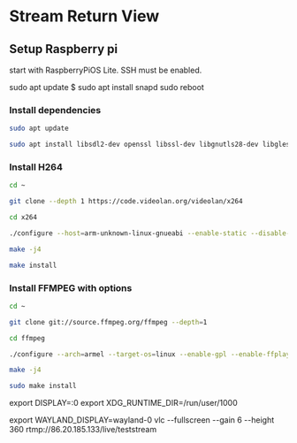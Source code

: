 # Stream Return View

## Setup Raspberry pi

start with RaspberryPiOS Lite. SSH must be enabled.

sudo apt update
$ sudo apt install snapd
sudo reboot

### Install dependencies

```bash
sudo apt update

sudo apt install libsdl2-dev openssl libssl-dev libgnutls28-dev libgles2-mesa libgles2-mesa-dev xorg-dev build-essential git
```

### Install H264

```bash
cd ~

git clone --depth 1 https://code.videolan.org/videolan/x264

cd x264

./configure --host=arm-unknown-linux-gnueabi --enable-static --disable-opencl

make -j4

make install
```

### Install FFMPEG with options

```bash
cd ~

git clone git://source.ffmpeg.org/ffmpeg --depth=1

cd ffmpeg

./configure --arch=armel --target-os=linux --enable-gpl --enable-ffplay --enable-libx264 --enable-nonfree

make -j4

sudo make install
```

export DISPLAY=:0
export XDG_RUNTIME_DIR=/run/user/1000

export WAYLAND_DISPLAY=wayland-0
vlc --fullscreen --gain 6 --height 360 rtmp://86.20.185.133/live/teststream
